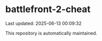 # battlefront-2-cheat

Last updated: 2025-06-13 00:09:32

This repository is automatically maintained.

